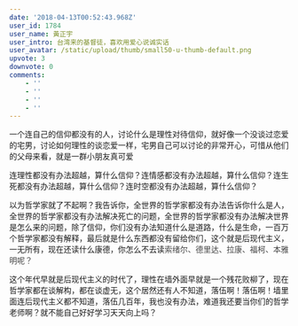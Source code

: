 ```yaml
---
date: '2018-04-13T00:52:43.968Z'
user_id: 1784
user_name: 黃正宇
user_intro: 台湾来的基督徒，喜欢用爱心说诚实话
user_avatar: /static/upload/thumb/small50-u-thumb-default.png
upvote: 3
downvote: 0
comments:
    - ''
    - ''
    - ''
    - ''
---
```


一个连自己的信仰都没有的人，讨论什么是理性对待信仰，就好像一个没谈过恋爱的宅男，讨论如何理性的谈恋爱一样，宅男自己可以讨论的非常开心，可惜从他们的父母来看，就是一群小朋友真可爱

连理性都没有办法超越，算什么信仰？连情感都没有办法超越，算什么信仰？连生死都没有办法超越，算什么信仰？连时空都没有办法超越，算什么信仰？

以为哲学家就了不起啊？我告诉你，全世界的哲学家都没有办法告诉你什么是人，全世界的哲学家都没有办法解决死亡的问题，全世界的哲学家都没有办法解决世界是怎么来的问题，除了信仰，你们没有办法知道什么是道路，什么是生命，一百万个哲学家都没有解释，最后就是什么东西都没有留给你们，这个就是后现代主义，一无所有，现在还读什么康德，你怎么不去读<span style="color: rgb(68, 68, 68);">索绪尔、德里达、拉康、福柯、本雅明呢？</span>

这个年代早就是后现代主义的时代了，理性在墙外面早就是一个残花败柳了，现在哲学家都在谈解构，都在谈虚无，这个居然还有人不知道，落伍啊！落伍啊！墙里面连后现代主义都不知道，落伍几百年，我也没有办法，难道我还要当你们的哲学老师啊？就不能自己好好学习天天向上吗？
